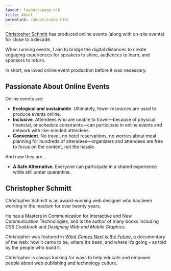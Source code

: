 ```yaml
---
layout: layouts/page.njk
title: About
permalink: /about/index.html
---
```


[Christopher Schmitt](#heading-christopher-schmitt) has produced online events (along with on-site events) for close to a decade.

When running events, I aim to bridge the digital distances to create engaging experiences for speakers to shine, audiences to learn, and sponsors to return.

In short, we loved online event production before it was necessary.

## Passionate About Online Events

Online events are:

- **Ecological and sustainable**. Ultimately, fewer resources are used to produce events online.
- **Inclusive**. Attendees who are unable to travel—because of physical, financial, or schedule constraints—can participate in online events and network with like-minded attendees.
- **Convenient**. No travel, no hotel reservations, no worries about meal planning for hundreds of attendees—organizers and attendees are free to focus on the content, not the hassle.

And now they are...

- **A Safe Alternative**. Everyone can participate in a shared experience while still under quarantine.

## Christopher Schmitt

Christopher Schmitt is an award-winning web designer who has been working in the medium for over twenty years.

He has a Masters in Communication for Interactive and New Communication Technologies, and is the author of many books including <cite>CSS Cookbook</cite> and <cite>Designing Web and Mobile Graphics</cite>.

Christopher was featured in <cite>[What Comes Next is the Future](https://www.imdb.com/title/tt6036786/)</cite>, a documentary of the web: how it came to be, where it’s been, and where it’s going – as told by the people who build it.

Christopher is always looking for ways to help educate and empower people about web publishing and technology culture.
